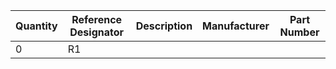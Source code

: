 Quantity | Reference Designator | Description | Manufacturer | Part Number
--- | --- | --- | --- | --- 
0 | R1
